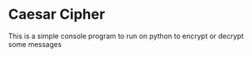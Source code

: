 # Caesar Cipher

This is a simple console program to run on python to encrypt or decrypt some messages
